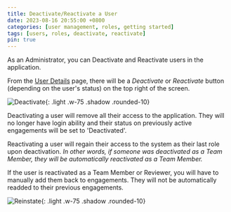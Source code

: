 ```yaml
---
title: Deactivate/Reactivate a User
date: 2023-08-16 20:55:00 +0800
categories: [user management, roles, getting started]
tags: [users, roles, deactivate, reactivate]
pin: true
---
```

As an Administrator, you can Deactivate and Reactivate users in the application.  

From the [User Details](/met-guide/posts/user-details/) page, there will be a *Deactivate* or *Reactivate* button (depending on the user's status) on the top right of the screen.  

![Deactivate](/assets/UserGuideImages/Images/deactivate-or-reactivate-user/deactivate-or-reactivate-user/deactivate-or-reactivate-user-image-of-top-of-screen-with-deactivate-reactivate-circled.png){: .light .w-75 .shadow .rounded-10}  

Deactivating a user will remove all their access to the application. They will no longer have login ability and their status on previously active engagements will be set to 'Deactivated'.  

Reactivating a user will regain their access to the system as their last role upon deactivation. *In other words, if someone was deactivated as a Team Member, they will be automatically reactivated as a Team Member.*  

If the user is reactivated as a Team Member or Reviewer, you will have to manually add them back to engagements. They will not be automatically readded to their previous engagements. 

![Reinstate](/assets/UserGuideImages/Images/deactivate-or-reactivate-user/deactivate-or-reactivate-user/action-drop-down-reinstate.png){: .light .w-75 .shadow .rounded-10}

